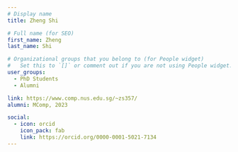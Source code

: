 ```yaml
---
# Display name
title: Zheng Shi

# Full name (for SEO)
first_name: Zheng
last_name: Shi

# Organizational groups that you belong to (for People widget)
#   Set this to `[]` or comment out if you are not using People widget.
user_groups:
  - PhD Students
  - Alumni

link: https://www.comp.nus.edu.sg/~zs357/
alumni: MComp, 2023

social:
  - icon: orcid
    icon_pack: fab
    link: https://orcid.org/0000-0001-5021-7134
---
```

